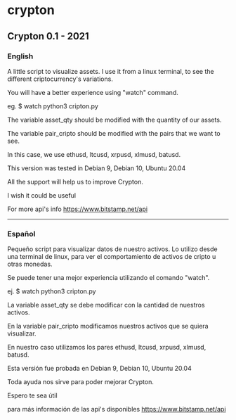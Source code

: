 # crypton

## Crypton 0.1 - 2021

### English

A little script to visualize assets. I use it from a linux terminal,
to see the different criptocurrency's variations.

You will have a better experience using "watch" command.

  eg. $ watch python3 cripton.py

The variable asset_qty should be modified with the quantity of our assets.

The variable pair_cripto should be modified with the pairs that we want to see.

In this case, we use ethusd, ltcusd, xrpusd, xlmusd, batusd.

This version was tested in Debian 9, Debian 10, Ubuntu 20.04

All the support will help us to improve Crypton.

I wish it could be useful

For more api's info https://www.bitstamp.net/api



-------------------
### Español

Pequeño script para visualizar datos de nuestro activos. Lo utilizo desde una terminal de linux, para ver el comportamiento de activos de cripto u otras monedas.

Se puede tener una mejor experiencia utilizando el comando "watch".

  ej. $ watch python3 cripton.py

La variable asset_qty se debe modificar con la cantidad de nuestros activos.

En la variable pair_cripto modificamos nuestros activos que se quiera visualizar.

En nuestro caso utilizamos los pares ethusd, ltcusd, xrpusd, xlmusd, batusd.

Esta versión fue probada en Debian 9, Debian 10, Ubuntu 20.04

Toda ayuda nos sirve para poder mejorar Crypton.

Espero te sea útil

para más información de las api's disponibles https://www.bitstamp.net/api
